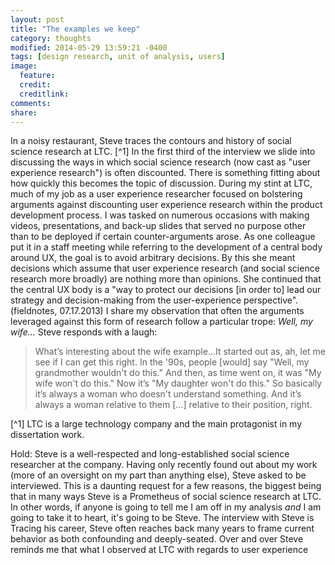 ```yaml
---
layout: post
title: "The examples we keep"
category: thoughts
modified: 2014-05-29 13:59:21 -0400
tags: [design research, unit of analysis, users]
image:
  feature: 
  credit: 
  creditlink: 
comments: 
share: 
---
```

In a noisy restaurant, Steve traces the contours and history of social science research at LTC. [^1] In the first third of the interview we slide into discussing the ways in which social science research (now cast as "user experience research") is often discounted. There is something fitting about how quickly this becomes the topic of discussion. During my stint at LTC, much of my job as a user experience researcher focused on bolstering arguments against discounting user experience research within the product development process. I was tasked on numerous occasions with making videos, presentations, and back-up slides that served no purpose other than to be deployed if certain counter-arguments arose. As one colleague put it in a staff meeting while referring to the development of a central body around UX, the goal is to avoid arbitrary decisions. By this she meant decisions which assume that user experience research (and social science research more broadly) are nothing more than opinions. She continued that the central UX body is a "way to protect our decisions [in order to] lead our strategy and decision-making from the user-experience perspective". (fieldnotes, 07.17.2013) I share my observation that often the arguments leveraged against this form of research follow a particular trope: *Well, my wife...* Steve responds with a laugh: 

>What’s interesting about the wife example...It started out as, ah, let me see if I can get this right. In the '90s, people [would] say "Well, my grandmother wouldn't do this." And then, as time went on, it was "My wife won't do this." Now it’s "My daughter won't do this." So basically it’s always a woman who doesn't understand something. And it’s always a woman relative to them [...] relative to their position, right.

[^1] LTC is a large technology company and the main protagonist in my dissertation work.

Hold:
Steve is a well-respected and long-established social science researcher at the company. Having only recently found out about my work (more of an oversight on my part than anything else), Steve asked to be interviewed. This is a daunting request for a few reasons, the biggest being that in many ways Steve is a Prometheus of social science research at LTC. In other words, if anyone is going to tell me I am off in my analysis *and* I am going to take it to heart, it's going to be Steve. The interview with Steve is Tracing his career, Steve often reaches back many years to frame current behavior as both confounding and deeply-seated. Over and over Steve reminds me that what I observed at LTC with regards to user experience
